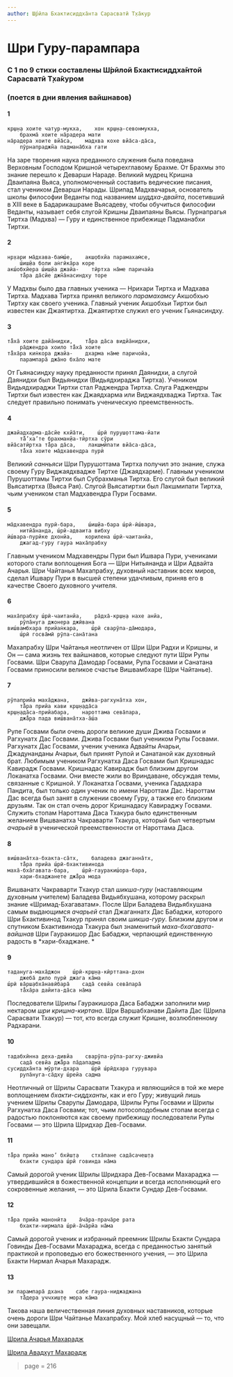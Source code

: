 ```yaml
---
author: Ш́рӣла Бхактисиддха̄нта Сарасватӣ Т̣ха̄кур
---
```


# Шри Гуру-парампара

### C 1 по 9 стихи составлены Ш́рӣлой Бхактисиддха̄нтой Сарасватӣ Т̣ха̄куром

### (поется в дни явления вайшнавов)

#### 1

    кр̣ш̣н̣а хоите чатур-мукха,    хон кр̣ш̣н̣а-севонмукха,
        брахма̄ хоите на̄радера мати
    на̄радера хоите вйа̄са,    мадхва кохе вйа̄са-да̄са,
        пӯрнапраджн̃а падмана̄бха гати

На заре творения наука преданного служения была поведана Верховным Господом Кришной четырехглавому Брахме. От Брахмы это знание перешло к Деварши Нараде. Великий мудрец Кришна Дваипаяна Вьяса, уполномоченный составить ведические писания, стал учеником Деварши Нарады. Шрипад Мадхвачарья, основатель школы философии Веданты под названием *шуддха-двайта*, посетивший в XIII веке в Бадарикашраме Вьясадеву, чтобы обучиться философии Веданты, называет себя слугой Кришны Дваипаяны Вьясы. Пурнапрагья Тиртха (Мадхва) — Гуру и единственное прибежище Падманабхи Тиртхи.

#### 2

    нр̣хари ма̄дхава-бам̇ш́е,    акш̣обхйа парамахам̇се,
        ш́иш̣йа боли ан̇гӣка̄ра коре
    акш́обхйера ш́иш̣йа джайа-    тӣртха на̄ме паричайа
        та̄̐ра да̄сйе джн̃а̄насиндху торе

У Мадхвы было два главных ученика — Нрихари Тиртха и Мадхава Тиртха. Мадхава Тиртха принял великого *парамахамсу* Акшобхью Тиртху как своего ученика. Главный ученик Акшобхьи Тиртхи был известен как Джаятиртха. Джаятиртхе служил его ученик Гьянасиндху.

#### 3

    та̄̐ха̄ хоите дайа̄нидхи,    та̄̐ра да̄са видйа̄нидхи,
        ра̄джендра хоило та̄̐ха̄ хоите
    та̄̐ха̄ра кин̇кора джайа-    дхарма на̄ме паричойа,
        парампара̄ джа̄но бха̄ло мате

От Гьянасиндху науку преданности принял Даянидхи, а слугой Даянидхи был Видьянидхи (Видьядхираджа Тиртха). Учеником Видьядхираджи Тиртхи стал Раджендра Тиртха. Слуга Раджендры Тиртхи был известен как Джаядхарма или Виджаядхваджа Тиртха. Так следует правильно понимать ученическую преемственность.

#### 4

    джайадхарма-да̄сйе кхйа̄ти,    ш́рӣ пуруш̣оттама-йати
        та̄̐’ха’те брахман̣йа-тӣртха сӯри
    вйа̄сатӣртха та̄̐ра да̄са,    лакш̣мӣпати вйа̄са-да̄са,
        та̄̐ха хоите ма̄дхавендра пурӣ

Великий *санньяси* Шри Пурушоттама Тиртха получил это знание, служа своему Гуру Виджаядхвадже Тиртхе (Джаядхарме). Главным учеником Пурушоттамы Тиртхи был Субрахманья Тиртха. Его слугой был великий Вьясатиртха (Вьяса Рая). Слугой Вьясатиртхи был Лакшмипати Тиртха, чьим учеником стал Мадхавендра Пури Госвами.

#### 5

    ма̄дхавендра пурӣ-бара,    ш́иш̣йа-бара ш́рӣ-ӣш́вара,
        нитйа̄нанда, ш́рӣ-адваита вибху
    ӣш́вара-пурӣке дхонйа,    корилена ш́рӣ-чаитанйа,
        джагад-гуру гаура маха̄прабху

Главным учеником Мадхавендры Пури был Ишвара Пури, учениками которого стали воплощения Бога — Шри Нитьянанда и Шри Адвайта Ачарья. Шри Чайтанья Махапрабху, духовный наставник всех миров, сделал Ишвару Пури в высшей степени удачливым, приняв его в качестве Своего духовного учителя.

#### 6

    маха̄прабху ш́рӣ-чаитанйа,    ра̄дха̄-кр̣ш̣н̣а нахе анйа,
        рӯпа̄нуга джонера джӣвана
    виш́вамбхара прийан̇кара,    ш́рӣ сварӯпа-да̄модара,
        ш́рӣ госва̄мӣ рӯпа-сана̄тана

Махапрабху Шри Чайтанья неотличен от Шри Шри Радхи и Кришны, и Он — сама жизнь тех вайшнавов, которые следуют пути Шри Рупы Госвами. Шри Сварупа Дамодар Госвами, Рупа Госвами и Санатана Госвами приносили великое счастье Вишвамбхаре (Шри Чайтанье).

#### 7

    рӯпаприйа маха̄джана,    джӣва-рагхуна̄тха хон,
        та̄̐ра прийа кави кр̣ш̣н̣ада̄са
    кр̣ш̣н̣ада̄са-прийабара,    нароттама сева̄пара,
        джа̄̐ра пада виш́вана̄тха-а̄ш́а

Рупе Госвами были очень дороги великие души Джива Госвами и Рагхунатх Дас Госвами. Джива Госвами был учеником Рупы Госвами. Рагхунатх Дас Госвами, ученик ученика Адвайты Ачарьи, Джадунанданы Ачарьи, был принят Рупой и Санатаной как духовный брат. Любимым учеником Рагхунатха Даса Госвами был Кришнадас Кавирадж Госвами. Кришнадас Кавирадж был близким другом Локанатха Госвами. Они вместе жили во Вриндаване, обсуждая темы, связанные с Кришной. У Локанатха Госвами, ученика Гададхара Пандита, был только один ученик по имени Нароттам Дас. Нароттам Дас всегда был занят в служении своему Гуру, а также его близким друзьям. Так он стал очень дорог Кришнадасу Кавираджу Госвами. Служить стопам Нароттама Даса Тхакура было единственным желанием Вишванатха Чакраварти Тхакура, который был четвертым *ачарьей* в ученической преемственности от Нароттама Даса.

#### 8

    виш́вана̄тха-бхакта-са̄тх,    баладева джаганна̄тх,
        та̄̐ра прийа ш́рӣ-бхактивинода
    маха̄-бха̄гавата-бара,    ш́рӣ-гауракиш́ора-бара,
        хари-бхаджанете джа̄̐ра мода

Вишванатх Чакраварти Тхакур стал *шикша-гуру* (наставляющим духовным учителем) Баладева Видьябхушана, которому раскрыл знание «Шримад-Бхагаватам». После Шри Баладева Видьябхушана самым выдающимся *ачарьей* стал Джаганнатх Дас Бабаджи, которого Шри Бхактивинод Тхакур принял своим *шикша-гуру*. Близким другом и спутником Бхактивинода Тхакура был знаменитый *маха-бхагавата-вайшнав* Шри Гауракишор Дас Бабаджи, черпающий единственную радость в *хари-бхаджане. *

#### 9

    тадануга-маха̄джон    ш́рӣ-кр̣ш̣н̣а-кӣрттана-дхон
        джеба̄ дило пурӣ джага ка̄ма
    ш́рӣ ва̄рш̣абха̄навӣбара̄    сада̄ севйа сева̄пара̄
        та̄̐ха̄ра дайита-да̄са на̄ма

Последователи Шрилы Гауракишора Даса Бабаджи заполнили мир нектаром *шри кришна-киртана*. Шри Варшабханави Дайита Дас (Шрила Сарасвати Тхакур) — тот, кто всегда служит Кришне, возлюбленному Радхарани.

#### 10

    тадабхӣнна деха-дивйа    сварӯпа-рӯпа-рагху-дживйа
        сада̄ севйа джа̄̐ра па̄дападма
    сусиддха̄нта мӯрти-дхара    ш́рӣ ш́рӣдхара гурувара
        рупа̄нуга-са̄дху ш́рейа садма

Неотличный от Шрилы Сарасвати Тхакура и являющийся в той же мере воплощением *бхакти-сиддханты*, как и его Гуру; живущий лишь учением Шрилы Сварупы Дамодара, Шрилы Рупы Госвами и Шрилы Рагхунатха Даса Госвами; тот, чьим лотосоподобным стопам всегда с радостью поклоняются как своему прибежищу последователи Рупы Госвами — это Шрила Шридхар Дев-Госвами.

#### 11

    та̄̐ра прийа мано’ бхӣш̣т̣а    стха̄пане сада̄сачеш̣т̣а
        бхакти сундара ш́рӣ говинда на̄ма

Самый дорогой ученик Шрилы Шридхара Дев-Госвами Махараджа — утвердившийся в божественной концепции и всегда исполняющий его сокровенные желания, — это Шрила Бхакти Сундар Дев-Госвами.

#### 12

    та̄̐ра прийа манонӣта    а̄ча̄ра-прача̄ре рата
        бхакти-нирмала ш́рӣ-а̄ча̄рйа на̄ма

Самый дорогой ученик и избранный преемник Шрилы Бхакти Сундара Говинды Дев-Госвами Махараджа, всегда с преданностью занятый практикой и проповедью его божественного учения, — это Шрила Бхакти Нирмал Ачарья Махарадж.

#### 13

    эи парампара̄ дхана    сабе гаура-ниджаджана
        та̄̐дера уччхиш̣т̣е мора ка̄ма

Такова наша величественная линия духовных наставников, которые очень дороги Шри Чайтанье Махапрабху. Мой хлеб насущный — то, что они завещали.


[Шрила Ачарья Махарадж](https://soundcloud.com/bharatimaharaj/acharya-maharaj-guru-parampara)

[Шрила Авадхут Махарадж](https://soundcloud.com/bharatimaharaj/avadxut-maxaradzh-shri-guru)



> page = 216
